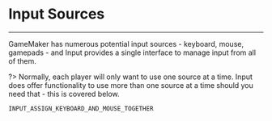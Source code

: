# Input Sources

---

GameMaker has numerous potential input sources - keyboard, mouse, gamepads - and Input provides a single interface to manage input from all of them.

?> Normally, each player will only want to use one source at a time. Input does offer functionality to use more than one source at a time should you need that - this is covered below.

`INPUT_ASSIGN_KEYBOARD_AND_MOUSE_TOGETHER`